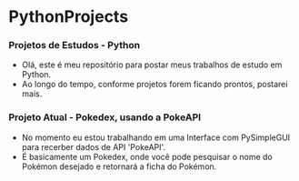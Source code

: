 # PythonProjects 
### Projetos de Estudos - Python
- Olá, este é meu repositório para postar meus trabalhos de estudo em Python.
- Ao longo do tempo, conforme projetos forem ficando prontos, postarei mais.

### Projeto Atual - Pokedex, usando a PokeAPI
- No momento eu estou trabalhando em uma Interface com PySimpleGUI para recerber dados de API 'PokeAPI'.
- É basicamente um Pokedex, onde você pode pesquisar o nome do Pokémon desejado e retornará a ficha do Pokémon.
